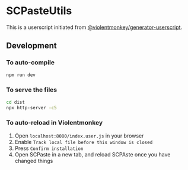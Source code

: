 # SCPasteUtils

This is a userscript initiated from [@violentmonkey/generator-userscript](https://github.com/violentmonkey/generator-userscript).

## Development

### To auto-compile

```sh
npm run dev
```

### To serve the files

```sh
cd dist
npx http-server -c5
```

### To auto-reload in Violentmonkey

1. Open `localhost:8080/index.user.js` in your browser
2. Enable `Track local file before this window is closed`
3. Press `Confirm installation`
4. Open SCPaste in a new tab, and reload SCPAste once you have changed things
